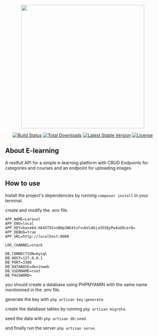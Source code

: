 <p align="center"><img src="https://res.cloudinary.com/dtfbvvkyp/image/upload/v1566331377/laravel-logolockup-cmyk-red.svg" width="400"></p>

<p align="center">
<a href="https://travis-ci.org/laravel/framework"><img src="https://travis-ci.org/laravel/framework.svg" alt="Build Status"></a>
<a href="https://packagist.org/packages/laravel/framework"><img src="https://poser.pugx.org/laravel/framework/d/total.svg" alt="Total Downloads"></a>
<a href="https://packagist.org/packages/laravel/framework"><img src="https://poser.pugx.org/laravel/framework/v/stable.svg" alt="Latest Stable Version"></a>
<a href="https://packagist.org/packages/laravel/framework"><img src="https://poser.pugx.org/laravel/framework/license.svg" alt="License"></a>
</p>

## About E-learning

A restfull API for a simple e-learning platform with CRUD Endpoints for categories and courses and an endpoint for uploading images

## How to use

Install the project's dependencies by running `composer install` in your terminal.

create and modify the .env file.

```
APP_NAME=Laravel
APP_ENV=local
APP_KEY=base64:X64ST92vnBHp3Wb4tufvubViAbja355QyPw4uUOcerQ=
APP_DEBUG=true
APP_URL=http://localhost:8000

LOG_CHANNEL=stack

DB_CONNECTION=mysql
DB_HOST=127.0.0.1
DB_PORT=3306
DB_DATABASE=devinweb
DB_USERNAME=root
DB_PASSWORD=
```

you should create a database using PHPMYAMIN with the same name montionned in the .env file.

generate the key with `php artisan key:generate`.

create the database tables by running `php artisan migrate`.

seed the data with `php artisan db:seed`.

and finally run the server `php artisan serve`.



